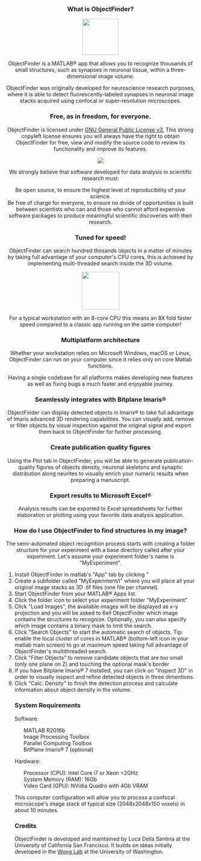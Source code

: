 
<div style="text-align:center"> 
  <h3>What is ObjectFinder?</h3>

<div style="text-align:center"><img src ="https://lucadellasantina.github.io/ObjectFinder/app_icon_big.png" width="96" height="96"/></div>

ObjectFinder is a MATLAB® app that allows you to recognize thousands of small structures, such as synapses in neuronal tissue, within a three-dimensional image volume. <br>

ObjectFinder was originally developed for neuroscience research purposes, where it is able to detect fluorescently-labeled synapses in neuronal image stacks acquired using confocal or super-resolution microscopes.

  <h3>Free, as in freedom, for everyone.</h3>

ObjectFinder is licensed under <a href="https://www.gnu.org/licenses/gpl-3.0.en.html">GNU General Public License v3.</a>
This strong copyleft license ensures you will always have the right to obtain ObjectFinder for free, view and modify the source code to review its functionality and improve its features.
<div style="text-align:center"><img src ="https://lucadellasantina.github.io/ObjectFinder/gplv3.png"/></div>

We strongly believe that software developed for data analysis in scientific research must:<br>

Be open source, to ensure the highest level of reproducibility of your science.<br>
Be free of charge for everyone, to ensure no divide of opportunities is built between scientists who can and those who cannot afford expensive software packages to produce meaningful scientific discoveries with their research.

  <h3>Tuned for speed!</h3>

ObjectFinder can search hundred thosands objects in a matter of minutes by taking full advantage of your computer's CPU cores, this is achieved by implementing multi-threaded search inside the 3D volume. 

<div style="text-align:center"><img src ="https://lucadellasantina.github.io/ObjectFinder/speed.png" width="100" height="100"/></div>

For a typical workstation with an 8-core CPU this means an 8X fold faster speed compared to a classic app running on the same computer!

  <h3>Multiplatform architecture</h3>

Whether your workstation relies on Microsoft Windows, macOS or Linux, ObjectFinder can run on your computer since it relies only on core Matlab functions.<br>

Having a single codebase for all platforms makes developing new features as well as fixing bugs a much faster and enjoyable journey.

  <h3>Seamlessly integrates with Bitplane Imaris®</h3>
  
ObjectFinder can display detected objects in Imaris® to take full advantage of Imaris advanced 3D rendering capabilities. You can visually add, remove or filter objects by visual inspection against the original signal and export them back to ObjectFinder for further processing.

  <h3>Create publication quality figures</h3>
  
Using the Plot tab in ObjectFinder, you will be able to generate publication-quality figures of objects density, neuronal skeletons and synaptic distribution along neurites to visually enrich your numeric results when preparing a manuscript.

  <h3>Export results to Microsoft Excel®</h3>

Analysis results can be exported to Excel spreadsheets for further elaboration or plotting using your favorite data analysis application.

  <h3>How do I use ObjectFinder to find structures in my image?</h3>
  
The semi-automated object recognition process starts with creating a folder structure for your experiment with a base directory called after your experiment. Let's assume your experiment folder's name is "MyExperiment".

<div style="text-align:left"> 
<ol>
  <li>Install ObjectFinder in matlab's "App" tab by clicking "</li>
  <li>Create a subfolder called "MyExperiment/I" where you will place all your original image stacks as 3D .tif files (one file per channel).</li>
  <li>Start ObjectFinder from your MATLAB® Apps list.</li>
  <li>Click the folder icon to select your experiment folder "MyExperiment"</li>
  <li>Click "Load Images", the available images will be displayed as x-y projection and you will be asked to 6ell ObjectFinder which image contains the structures to recognize. Optionally, you can also specify which image contains a binary mask to limit the search.</li>
  <li>Click "Search Objects" to start the automatic search of objects. Tip: enable the local cluster of cores in MATLAB® (bottom-left icon in your matlab main screen) to go at maximum speed taking full advantage of ObjectFinder's multithreaded search.</li>
  <li>Click "Filter Objects" to remove candidate objects that are too small (only one plane on Z) and touching the optional mask's border</li>
  <li>If you have Bitplane Imaris® 7 installed, you can click on "Inspect 3D" in order to visually inspect and refine detected objects in three dimentions.</li>
 <li>Click "Calc. Density" to finish the detection process and calculate information about object density in the volume.</li>

<h3>System Requirements</h3>

Software:
<ul style="list-style-type:none">
  <li>MATLAB R2016b</li>
  <li>Image Processing Toolbox</li>
  <li>Parallel Computing Toolbox</li>
  <li>BitPlane Imaris® 7 (optional)</li>
</ul>

Hardware:
<ul style="list-style-type:none">
  <li>Processor (CPU): Intel Core i7 or Xeon >2GHz</li>
  <li>System Memory (RAM): 16Gb</li>
  <li>Video Card (GPU): NVidia Quadro with 4Gb VRAM</li>
</ul>

This computer configuration will allow you to process a confocal microscope's image stack of typical size (2048x2048x150 voxels) in about 10 minutes.

<h3>Credits</h3>

ObjectFinder is developed and maintained by Luca Della Santina at the University of California San Francisco. It builds on ideas initially developed in the <a href="http://wonglab.biostr.washington.edu">Wong Lab</a> at the University of Washington.